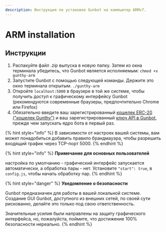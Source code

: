 ```yaml
---
description: Инструкция по установке Gunbot на компьютер ARMv7.
---
```


# ARM installation

## Инструкции <a id="instructions"></a>

1. Распакуйте файл .zip выпуска в новую папку. Затем из окна терминала убедитесь, что Gunbot является исполняемым: `chmod +x gunthy-arm`
2. Запустите Gunbot с помощью следующей команды. Держите это окно терминала открытым. `./gunthy-arm`
3. Откройте `localhost:5000` в браузере в той же системе, чтобы получить доступ к графическому интерфейсу Gunbot \(рекомендуются современные браузеры, предпочтительно Chrome или Firefox\) 
4. Обязательно введите ваш зарегистрированный [кошелек ERC-20 \("кошелек Gunthy"\)](../untitled/gunthy-wallet/) и ваш зарегистрированный [ключ API в Gunbot](../untitled/connect-exchange/creating-api-keys.md), прежде чем запускать ядро бота в первый раз.

{% hint style="info" %}
В зависимости от настроек вашей системы, вам может понадобиться добавить правило брандмауэра, чтобы разрешить входящий трафик через TCP-порт 5000.
{% endhint %}

{% hint style="info" %}
**Примечание для основных пользователей**

настройка по умолчанию - графический интерфейс запускается автоматически, а обработка пары - нет. Установите `"start": true`, в `config.js`, чтобы начать обработку пар.
{% endhint %}

{% hint style="danger" %}
**Уведомление о безопасности** 

Gunbot предназначен для работы в вашей локальной системе. Создание GUI Gunbot, доступного из внешних сетей, по своей сути рискованно, делайте это только под свою ответственность. 

Значительные усилия были направлены на защиту графического интерфейса, но, пожалуйста, поймите, что достижение 100% безопасности нереально.
{% endhint %}


